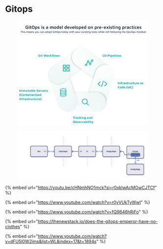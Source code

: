 # Gitops

<figure><img src="../.gitbook/assets/FfsmCgaX0AAGi0Y.jpeg" alt=""><figcaption></figcaption></figure>

<figure><img src="../.gitbook/assets/image (44).png" alt=""><figcaption></figcaption></figure>

{% embed url="https://youtu.be/cHNmhNO1mck?si=r0xklwAcMGwCJTCf" %}

{% embed url="https://www.youtube.com/watch?v=r0yVUkTyWwI" %}

{% embed url="https://www.youtube.com/watch?v=fQ9846hRiFo" %}

{% embed url="https://thenewstack.io/does-the-gitops-emperor-have-no-clothes" %}

{% embed url="https://www.youtube.com/watch?v=dFU5l0W2ims&list=WL&index=17&t=1894s" %}
